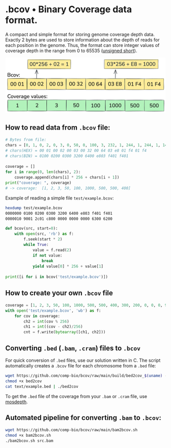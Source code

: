 # .bcov • Binary Coverage data format.

A compact and simple format for storing genome coverage depth data.
Exactly 2 bytes are used to store information about the depth of reads for each position in the genome.
Thus, the format can store integer values ​​of coverage depth in the range from 0 to 65535 ([unsigned short](https://en.cppreference.com/w/cpp/types/integer)).

![](./fig1.png)

## How to read data from `.bcov` file:

```python
# Bytes from file:
chars = [0, 1, 0, 2, 0, 3, 0, 50, 0, 100, 3, 232, 1, 244, 1, 244, 1, 144]
# chars(HEX) = 00 01 00 02 00 03 00 32 00 64 03 e8 01 f4 01 f4
# chars(BIN) = 0100 0200 0300 3200 6400 e803 f401 f401

coverage = []
for i in range(0, len(chars), 2):
    coverage.append(chars[i] * 256 + chars[i + 1])
print("coverage: ", coverage)
# -> coverage:  [1, 2, 3, 50, 100, 1000, 500, 500, 400]
```

Example of reading a simple file `test/example.bcov`:

```bash
hexdump test/example.bcov
0000000 0100 0200 0300 3200 6400 e803 f401 f401
0000010 9001 2c01 c800 0000 0000 0000 6300 6200
```

```python
def bcov(src, start=0):
    with open(src, 'rb') as f:
        f.seek(start * 2)
        while True:
            value = f.read(2)
            if not value:
                break
            yield value[0] * 256 + value[1]

print([i for i in bcov('test/example.bcov')])
```

## How to create your own `.bcov` file

```python
coverage = [1, 2, 3, 50, 100, 1000, 500, 500, 400, 300, 200, 0, 0, 0, 99, 98]
with open('test/example.bcov', 'wb') as f:
    for cov in coverage:
        ch2 = int(cov % 256)
        ch1 = int((cov - ch2)/256)
        cnt = f.write(bytearray([ch1, ch2]))
```

## Converting `.bed` (`.bam`, `.cram`) files to `.bcov`

For quick conversion of `.bed` files, use our solution written in C.
The script automatically creates a `.bcov` file for each chromosome
from a `.bed` file:

```bash
wget https://github.com/comp-bio/bcov/raw/main/build/bed2cov_$(uname) -O ./bed2cov
chmod +x bed2cov
cat text/example.bed | ./bed2cov
```

To get the `.bed` file of the coverage from your `.bam` or `.cram` file,
use [mosdepth](https://github.com/brentp/mosdepth).

## Automated pipeline for converting `.bam` to `.bcov`:

```bash
wget https://github.com/comp-bio/bcov/raw/main/bam2bcov.sh
chmod +x bam2bcov.sh
./bam2bcov.sh src.bam
```
